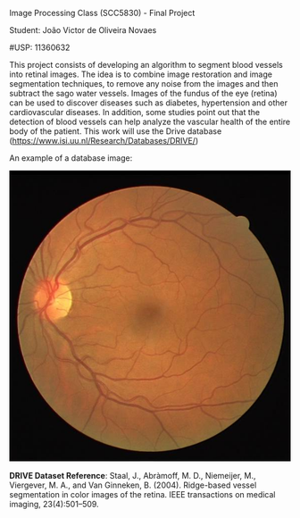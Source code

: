 Image Processing Class (SCC5830) - Final Project

Student: João Victor de Oliveira Novaes

#USP: 11360632
 
This project consists of developing an algorithm to segment blood vessels into retinal images. The idea is to combine image restoration and image segmentation techniques, to remove any noise from the images and then subtract the sago water vessels.
Images of the fundus of the eye (retina) can be used to discover diseases such as diabetes, hypertension and other cardiovascular diseases. In addition, some studies point out that the detection of blood vessels can help analyze the vascular health of the entire body of the patient.  This work will use the Drive database (https://www.isi.uu.nl/Research/Databases/DRIVE/)

An example of a database image:

![Not found](./01_original.jpg)




**DRIVE Dataset Reference**: Staal, J., Abràmoff, M. D., Niemeijer, M., Viergever, M. A., and Van Ginneken, B. (2004). Ridge-based vessel segmentation in color images of the retina. IEEE transactions on medical imaging, 23(4):501–509.
